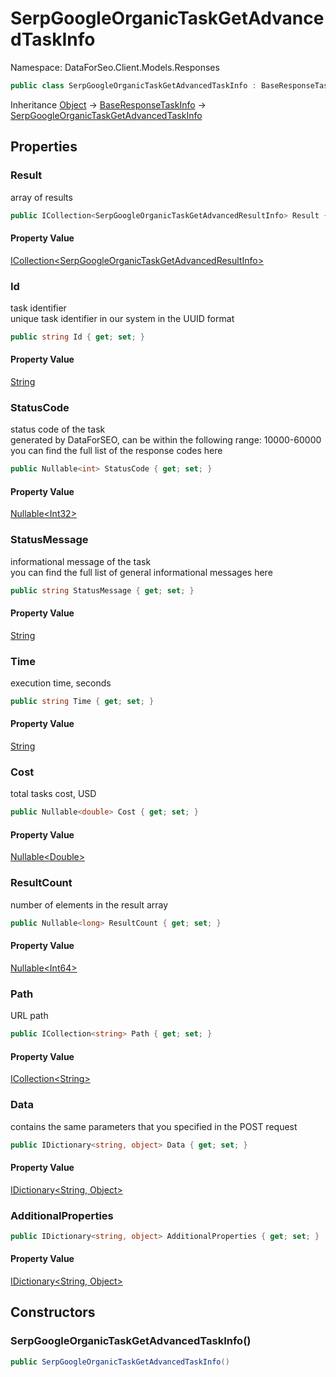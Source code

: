 # SerpGoogleOrganicTaskGetAdvancedTaskInfo

Namespace: DataForSeo.Client.Models.Responses

```csharp
public class SerpGoogleOrganicTaskGetAdvancedTaskInfo : BaseResponseTaskInfo
```

Inheritance [Object](https://docs.microsoft.com/en-us/dotnet/api/system.object) → [BaseResponseTaskInfo](./dataforseo.client.models.responses.baseresponsetaskinfo.md) → [SerpGoogleOrganicTaskGetAdvancedTaskInfo](./dataforseo.client.models.responses.serpgoogleorganictaskgetadvancedtaskinfo.md)

## Properties

### **Result**

array of results

```csharp
public ICollection<SerpGoogleOrganicTaskGetAdvancedResultInfo> Result { get; set; }
```

#### Property Value

[ICollection&lt;SerpGoogleOrganicTaskGetAdvancedResultInfo&gt;](./dataforseo.client.models.responses.serpgoogleorganictaskgetadvancedresultinfo.md)<br>

### **Id**

task identifier
 <br>unique task identifier in our system in the UUID format

```csharp
public string Id { get; set; }
```

#### Property Value

[String](https://docs.microsoft.com/en-us/dotnet/api/system.string)<br>

### **StatusCode**

status code of the task
 <br>generated by DataForSEO, can be within the following range: 10000-60000
 <br>you can find the full list of the response codes here

```csharp
public Nullable<int> StatusCode { get; set; }
```

#### Property Value

[Nullable&lt;Int32&gt;](https://docs.microsoft.com/en-us/dotnet/api/system.nullable-1)<br>

### **StatusMessage**

informational message of the task
 <br>you can find the full list of general informational messages here

```csharp
public string StatusMessage { get; set; }
```

#### Property Value

[String](https://docs.microsoft.com/en-us/dotnet/api/system.string)<br>

### **Time**

execution time, seconds

```csharp
public string Time { get; set; }
```

#### Property Value

[String](https://docs.microsoft.com/en-us/dotnet/api/system.string)<br>

### **Cost**

total tasks cost, USD

```csharp
public Nullable<double> Cost { get; set; }
```

#### Property Value

[Nullable&lt;Double&gt;](https://docs.microsoft.com/en-us/dotnet/api/system.nullable-1)<br>

### **ResultCount**

number of elements in the result array

```csharp
public Nullable<long> ResultCount { get; set; }
```

#### Property Value

[Nullable&lt;Int64&gt;](https://docs.microsoft.com/en-us/dotnet/api/system.nullable-1)<br>

### **Path**

URL path

```csharp
public ICollection<string> Path { get; set; }
```

#### Property Value

[ICollection&lt;String&gt;](https://docs.microsoft.com/en-us/dotnet/api/system.collections.generic.icollection-1)<br>

### **Data**

contains the same parameters that you specified in the POST request

```csharp
public IDictionary<string, object> Data { get; set; }
```

#### Property Value

[IDictionary&lt;String, Object&gt;](https://docs.microsoft.com/en-us/dotnet/api/system.collections.generic.idictionary-2)<br>

### **AdditionalProperties**

```csharp
public IDictionary<string, object> AdditionalProperties { get; set; }
```

#### Property Value

[IDictionary&lt;String, Object&gt;](https://docs.microsoft.com/en-us/dotnet/api/system.collections.generic.idictionary-2)<br>

## Constructors

### **SerpGoogleOrganicTaskGetAdvancedTaskInfo()**

```csharp
public SerpGoogleOrganicTaskGetAdvancedTaskInfo()
```
